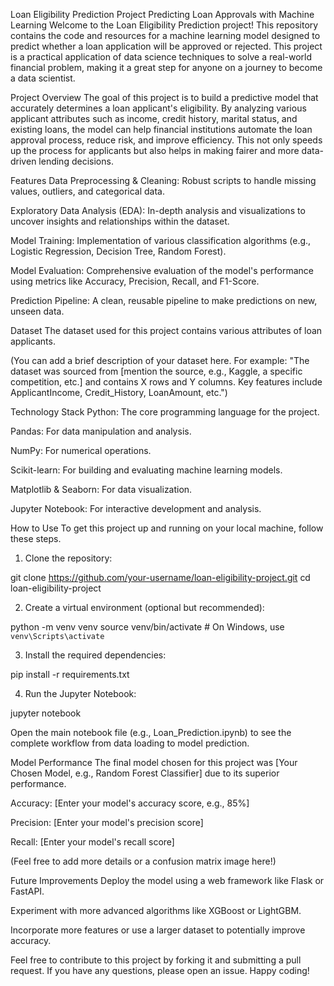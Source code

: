 Loan Eligibility Prediction Project Predicting Loan Approvals with Machine Learning
Welcome to the Loan Eligibility Prediction project! This repository contains the code and resources for a machine learning model designed to predict whether a loan application will be approved or rejected. This project is a practical application of data science techniques to solve a real-world financial problem, making it a great step for anyone on a journey to become a data scientist.

Project Overview
The goal of this project is to build a predictive model that accurately determines a loan applicant's eligibility. By analyzing various applicant attributes such as income, credit history, marital status, and existing loans, the model can help financial institutions automate the loan approval process, reduce risk, and improve efficiency. This not only speeds up the process for applicants but also helps in making fairer and more data-driven lending decisions.

Features
Data Preprocessing & Cleaning: Robust scripts to handle missing values, outliers, and categorical data.

Exploratory Data Analysis (EDA): In-depth analysis and visualizations to uncover insights and relationships within the dataset.

Model Training: Implementation of various classification algorithms (e.g., Logistic Regression, Decision Tree, Random Forest).

Model Evaluation: Comprehensive evaluation of the model's performance using metrics like Accuracy, Precision, Recall, and F1-Score.

Prediction Pipeline: A clean, reusable pipeline to make predictions on new, unseen data.

Dataset
The dataset used for this project contains various attributes of loan applicants.

(You can add a brief description of your dataset here. For example: "The dataset was sourced from [mention the source, e.g., Kaggle, a specific competition, etc.] and contains X rows and Y columns. Key features include ApplicantIncome, Credit_History, LoanAmount, etc.")

Technology Stack
Python: The core programming language for the project.

Pandas: For data manipulation and analysis.

NumPy: For numerical operations.

Scikit-learn: For building and evaluating machine learning models.

Matplotlib & Seaborn: For data visualization.

Jupyter Notebook: For interactive development and analysis.

How to Use
To get this project up and running on your local machine, follow these steps.

1. Clone the repository:

git clone https://github.com/your-username/loan-eligibility-project.git
cd loan-eligibility-project

2. Create a virtual environment (optional but recommended):

python -m venv venv
source venv/bin/activate  # On Windows, use `venv\Scripts\activate`

3. Install the required dependencies:

pip install -r requirements.txt

4. Run the Jupyter Notebook:

jupyter notebook

Open the main notebook file (e.g., Loan_Prediction.ipynb) to see the complete workflow from data loading to model prediction.

Model Performance
The final model chosen for this project was [Your Chosen Model, e.g., Random Forest Classifier] due to its superior performance.

Accuracy: [Enter your model's accuracy score, e.g., 85%]

Precision: [Enter your model's precision score]

Recall: [Enter your model's recall score]

(Feel free to add more details or a confusion matrix image here!)

Future Improvements
Deploy the model using a web framework like Flask or FastAPI.

Experiment with more advanced algorithms like XGBoost or LightGBM.

Incorporate more features or use a larger dataset to potentially improve accuracy.

Feel free to contribute to this project by forking it and submitting a pull request. If you have any questions, please open an issue. Happy coding!
